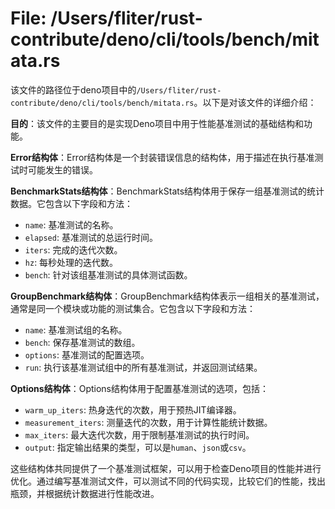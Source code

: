 # File: /Users/fliter/rust-contribute/deno/cli/tools/bench/mitata.rs

该文件的路径位于deno项目中的`/Users/fliter/rust-contribute/deno/cli/tools/bench/mitata.rs`。以下是对该文件的详细介绍：

**目的**：该文件的主要目的是实现Deno项目中用于性能基准测试的基础结构和功能。

**Error结构体**：Error结构体是一个封装错误信息的结构体，用于描述在执行基准测试时可能发生的错误。

**BenchmarkStats结构体**：BenchmarkStats结构体用于保存一组基准测试的统计数据。它包含以下字段和方法：
- `name`: 基准测试的名称。
- `elapsed`: 基准测试的总运行时间。
- `iters`: 完成的迭代次数。
- `hz`: 每秒处理的迭代数。
- `bench`: 针对该组基准测试的具体测试函数。

**GroupBenchmark结构体**：GroupBenchmark结构体表示一组相关的基准测试，通常是同一个模块或功能的测试集合。它包含以下字段和方法：
- `name`: 基准测试组的名称。
- `bench`: 保存基准测试的数组。
- `options`: 基准测试的配置选项。
- `run`: 执行该基准测试组中的所有基准测试，并返回测试结果。

**Options结构体**：Options结构体用于配置基准测试的选项，包括：
- `warm_up_iters`: 热身迭代的次数，用于预热JIT编译器。
- `measurement_iters`: 测量迭代的次数，用于计算性能统计数据。
- `max_iters`: 最大迭代次数，用于限制基准测试的执行时间。
- `output`: 指定输出结果的类型，可以是`human`、`json`或`csv`。

这些结构体共同提供了一个基准测试框架，可以用于检查Deno项目的性能并进行优化。通过编写基准测试文件，可以测试不同的代码实现，比较它们的性能，找出瓶颈，并根据统计数据进行性能改进。

